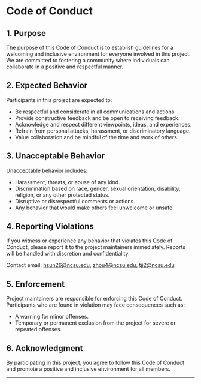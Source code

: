 # Code of Conduct

## 1. Purpose

The purpose of this Code of Conduct is to establish guidelines for a welcoming and inclusive environment for everyone involved in this project. We are committed to fostering a community where individuals can collaborate in a positive and respectful manner.

## 2. Expected Behavior

Participants in this project are expected to:

- Be respectful and considerate in all communications and actions.
- Provide constructive feedback and be open to receiving feedback.
- Acknowledge and respect different viewpoints, ideas, and experiences.
- Refrain from personal attacks, harassment, or discriminatory language.
- Value collaboration and be mindful of the time and work of others.

## 3. Unacceptable Behavior

Unacceptable behavior includes:

- Harassment, threats, or abuse of any kind.
- Discrimination based on race, gender, sexual orientation, disability, religion, or any other protected status.
- Disruptive or disrespectful comments or actions.
- Any behavior that would make others feel unwelcome or unsafe.

## 4. Reporting Violations

If you witness or experience any behavior that violates this Code of Conduct, please report it to the project maintainers immediately. Reports will be handled with discretion and confidentiality.

Contact email: hsun26@ncsu.edu, zhou4@ncsu.edu, tji2@ncsu.edu


## 5. Enforcement

Project maintainers are responsible for enforcing this Code of Conduct. Participants who are found in violation may face consequences such as:

- A warning for minor offenses.
- Temporary or permanent exclusion from the project for severe or repeated offenses.

## 6. Acknowledgment

By participating in this project, you agree to follow this Code of Conduct and promote a positive and inclusive environment for all members.

---



